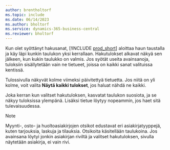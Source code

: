 ```yaml
---
author: brentholtorf
ms.topic: include
ms.date: 06/14/2023
ms.author: bholtorf
ms.service: dynamics-365-business-central
ms.reviewer: bholtorf
---
```


Kun olet syöttänyt hakusanat, [!INCLUDE [prod_short](prod_short.md)] aloittaa haun taustalla ja käy läpi kunkin taulukon yksi kerrallaan. Hakutulokset alkavat näkyä sen jälkeen, kun kukin taulukko on valmis. Jos syötät useita avainsanoja, tuloksiin sisällytetään vain ne tietueet, joissa on kaikki sanat valituissa kentissä.

Tulossivulla näkyvät kolme viimeksi päivitettyä tietuetta. Jos niitä on yli kolme, voit valita **Näytä kaikki tulokset**, jos haluat nähdä ne kaikki.

Joka kerran kun valitset hakutuloksen, kasvatat taulukon suosiota, ja se näkyy tuloksissa ylempänä. Lisäksi tietue löytyy nopeammin, jos haet sitä tulevaisuudessa.

> [!NOTE]
> Myynti-, osto- ja huoltoasiakirjojen otsikot edustavat eri asiakirjatyyppejä, kuten tarjouksia, laskuja ja tilauksia. Otsikoita käsitellään taulukoina. Jos avainsana löytyi jonkin asiakirjan riviltä ja valitset hakutuloksen, sivulla näytetään asiakirja, ei vain rivi.